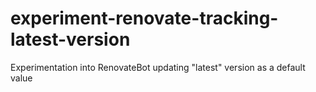 # experiment-renovate-tracking-latest-version
Experimentation into RenovateBot updating "latest" version as a default value
